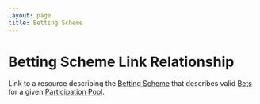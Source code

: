 ```yaml
---
layout: page
title: Betting Scheme
---
```

# Betting Scheme Link Relationship

Link to a resource describing the [Betting Scheme](../concepts/betting-scheme) that describes valid [Bets](../concepts/bet) for a given [Participation Pool](../concepts/participation-pool).
